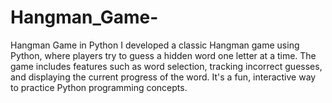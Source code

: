 # Hangman_Game-
Hangman Game in Python I developed a classic Hangman game using Python, where players try to guess a hidden word one letter at a time. The game includes features such as word selection, tracking incorrect guesses, and displaying the current progress of the word. It's a fun, interactive way to practice Python programming concepts.
